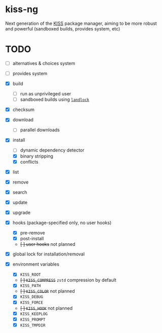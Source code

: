 # kiss-ng

Next generation of the [KISS](https://codeberg.org/kiss-community/kiss) package manager, aiming to be more robust and powerful (sandboxed builds, provides system, etc)

# TODO

- [ ] alternatives & choices system

- [ ] provides system

- [x] build
  - [ ] run as unprivileged user
  - [ ] sandboxed builds using [`landlock`](https://landlock.io)

- [x] checksum

- [x] download
  - [ ] parallel downloads

- [x] install
  - [ ] dynamic dependency detector
  - [x] binary stripping
  - [x] conflicts

- [x] list

- [x] remove

- [x] search

- [x] update

- [x] upgrade

- [x] hooks (package-specified only, no user hooks)
  - [x] pre-remove
  - [x] post-install
  - ~~[ ] user hooks~~ not planned

- [x] global lock for installation/removal

- [x] environment variables
  - [x] `KISS_ROOT`
  - ~~[ ] `KISS_COMPRESS`~~ `zstd` compression by default
  - [x] `KISS_PATH`
  - ~~[ ] `KISS_COLOR`~~ not planned
  - [x] `KISS_DEBUG`
  - [x] `KISS_FORCE`
  - ~~[ ] `KISS_HOOK`~~ not planned
  - [x] `KISS_KEEPLOG`
  - [x] `KISS_PROMPT`
  - [x] `KISS_TMPDIR`
